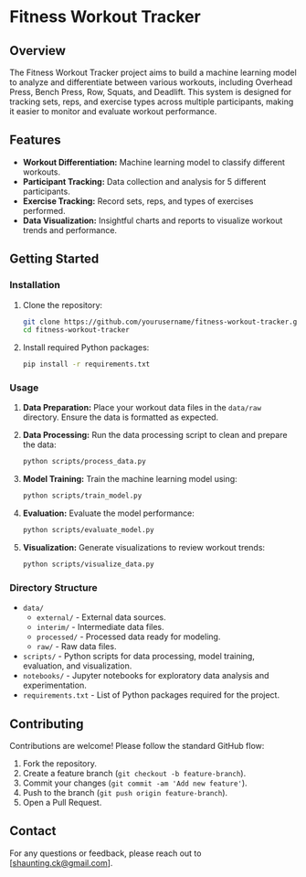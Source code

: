 # Fitness Workout Tracker

## Overview

The Fitness Workout Tracker project aims to build a machine learning model to analyze and differentiate between various workouts, including Overhead Press, Bench Press, Row, Squats, and Deadlift. This system is designed for tracking sets, reps, and exercise types across multiple participants, making it easier to monitor and evaluate workout performance.

## Features

- **Workout Differentiation:** Machine learning model to classify different workouts.
- **Participant Tracking:** Data collection and analysis for 5 different participants.
- **Exercise Tracking:** Record sets, reps, and types of exercises performed.
- **Data Visualization:** Insightful charts and reports to visualize workout trends and performance.

## Getting Started

### Installation

1. Clone the repository:
    ```bash
    git clone https://github.com/yourusername/fitness-workout-tracker.git
    cd fitness-workout-tracker
    ```

2. Install required Python packages:
    ```bash
    pip install -r requirements.txt
    ```

### Usage

1. **Data Preparation:**
   Place your workout data files in the `data/raw` directory. Ensure the data is formatted as expected.

2. **Data Processing:**
   Run the data processing script to clean and prepare the data:
    ```bash
    python scripts/process_data.py
    ```

3. **Model Training:**
   Train the machine learning model using:
    ```bash
    python scripts/train_model.py
    ```

4. **Evaluation:**
   Evaluate the model performance:
    ```bash
    python scripts/evaluate_model.py
    ```

5. **Visualization:**
   Generate visualizations to review workout trends:
    ```bash
    python scripts/visualize_data.py
    ```

### Directory Structure

- `data/`
  - `external/` - External data sources.
  - `interim/` - Intermediate data files.
  - `processed/` - Processed data ready for modeling.
  - `raw/` - Raw data files.
- `scripts/` - Python scripts for data processing, model training, evaluation, and visualization.
- `notebooks/` - Jupyter notebooks for exploratory data analysis and experimentation.
- `requirements.txt` - List of Python packages required for the project.

## Contributing

Contributions are welcome! Please follow the standard GitHub flow:

1. Fork the repository.
2. Create a feature branch (`git checkout -b feature-branch`).
3. Commit your changes (`git commit -am 'Add new feature'`).
4. Push to the branch (`git push origin feature-branch`).
5. Open a Pull Request.

## Contact

For any questions or feedback, please reach out to [shaunting.ck@gmail.com].

